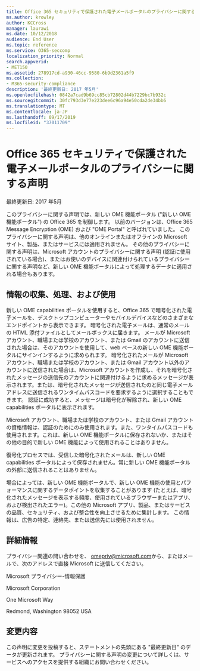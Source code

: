 ```yaml
---
title: Office 365 セキュリティで保護された電子メールポータルのプライバシーに関する声明
ms.author: krowley
author: KCCross
manager: laurawi
ms.date: 10/12/2018
audience: End User
ms.topic: reference
ms.service: O365-seccomp
localization_priority: Normal
search.appverid:
- MET150
ms.assetid: 278917cd-a930-46cc-9580-6b9d2361a5f9
ms.collection:
- M365-security-compliance
description: '最終更新日: 2017 年5月'
ms.openlocfilehash: 0842a7cad9b69cc85cb72802d44b7229bc7b932c
ms.sourcegitcommit: 30fc793d3e77e223dee6c96a94e50cda2de34bb6
ms.translationtype: MT
ms.contentlocale: ja-JP
ms.lasthandoff: 09/17/2019
ms.locfileid: "37011709"
---
```

# <a name="privacy-statement-for-office-365-secure-email-portal"></a>Office 365 セキュリティで保護された電子メールポータルのプライバシーに関する声明

最終更新日: 2017 年5月
  
このプライバシーに関する声明では、新しい OME 機能ポータル ("新しい OME 機能ポータル") の Office 365 を制御します。 以前のバージョンは、Office 365 Message Encryption (OME) および "OME Portal" と呼ばれていました。 このプライバシーに関する声明は、他のオンラインまたはオフラインの Microsoft サイト、製品、またはサービスには適用されません。 その他のプライバシーに関する声明は、Microsoft アカウントのプライバシーに関する声明 (認証に使用されている場合)、またはお使いのデバイスに関連付けられているプライバシーに関する声明など、新しい OME 機能ポータルによって処理するデータに適用される場合もあります。
  
## <a name="collection-processing-and-use-of-your-information"></a>情報の収集、処理、および使用

新しい OME capabilities ポータルを使用すると、Office 365 で暗号化された電子メールを、デスクトップコンピューターやモバイルデバイスなどのさまざまなエンドポイントから表示できます。 暗号化された電子メールは、通常のメールの HTML 添付ファイルとしてメールボックスに届きます。 メールが Microsoft アカウント、職場または学校のアカウント、または Gmail のアカウントに送信された場合は、そのアカウントを使用して、web ベースの新しい OME 機能ポータルにサインインするように求められます。 暗号化されたメールが Microsoft アカウント、職場または学校のアカウント、または Gmail アカウント以外のアカウントに送信された場合は、Microsoft アカウントを作成し、それを暗号化されたメッセージの送信先のアカウントに関連付けるように求めるメッセージが表示されます。または、暗号化されたメッセージが送信されたのと同じ電子メールアドレスに送信されるワンタイムパスコードを要求するように選択することもできます。 認証に成功すると、メッセージは暗号化が解除され、新しい OME capabilities ポータルに表示されます。
  
Microsoft アカウント、職場または学校のアカウント、または Gmail アカウントの資格情報は、認証のためにのみ使用されます。また、ワンタイムパスコードも使用されます。これは、新しい OME 機能ポータルに保存されないか、またはその他の目的で新しい OME 機能によって使用されることはありません。
  
復号化プロセスでは、受信した暗号化されたメールは、新しい OME capabilities ポータルによって保存されません。常に新しい OME 機能ポータルの外部に送信されることはありません。
  
場合によっては、新しい OME 機能ポータルで、新しい OME 機能の使用とパフォーマンスに関するデータポイントを収集することがあります (たとえば、暗号化されたメッセージを表示する頻度、使用されているブラウザーまたはアプリ、および検出されたエラー)。この他の Microsoft アプリ、製品、またはサービスの品質、セキュリティ、および整合性を向上させるために集計します。 この情報は、広告の特定、連絡先、または送信先には使用されません。
  
## <a name="for-more-information"></a>詳細情報

プライバシー関連の問い合わせを、 [omepriv@microsoft.com](mailto:omepriv@microsoft.com)から、またはメールで、次のアドレスで直接 Microsoft に送信してください。
  
Microsoft プライバシー-情報保護
  
Microsoft Corporation
  
One Microsoft Way
  
Redmond, Washington 98052 USA
  
## <a name="changes"></a>変更内容

この声明に変更を投稿すると、ステートメントの先頭にある "最終更新日" のデータが更新されます。 プライバシーに関する声明の変更について詳しくは、サービスへのアクセスを提供する組織にお問い合わせください。
  


